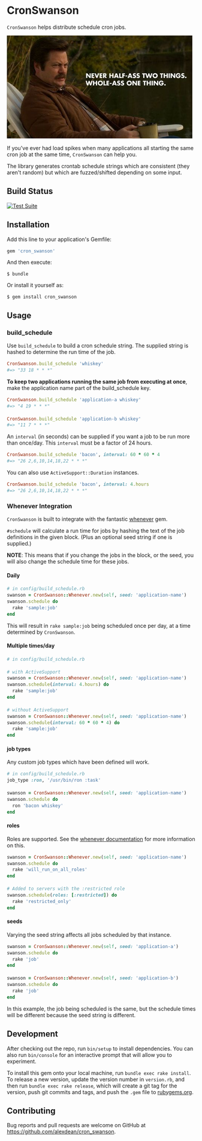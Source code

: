 # CronSwanson

`CronSwanson` helps distribute schedule cron jobs.

![Never half-ass two things.](whole-ass.jpg)

If you've ever had load spikes when many applications all starting the same
cron job at the same time, `CronSwanson` can help you.

The library generates crontab schedule strings which are consistent (they aren't
random) but which are fuzzed/shifted depending on some input.

## Build Status

[![Test Suite](https://github.com/alexdean/cron_swanson/actions/workflows/rspec.yml/badge.svg)](https://github.com/alexdean/cron_swanson/actions/workflows/rspec.yml)

## Installation

Add this line to your application's Gemfile:

```ruby
gem 'cron_swanson'
```

And then execute:

    $ bundle

Or install it yourself as:

    $ gem install cron_swanson

## Usage

### build_schedule

Use `build_schedule` to build a cron schedule string. The supplied string is hashed
to determine the run time of the job.

```ruby
CronSwanson.build_schedule 'whiskey'
#=> "33 18 * * *"
```

**To keep two applications running the same job from executing at once**, make the
application name part of the build_schedule key.

```ruby
CronSwanson.build_schedule 'application-a whiskey'
#=> "4 19 * * *"

CronSwanson.build_schedule 'application-b whiskey'
#=> "11 7 * * *"
```

An `interval` (in seconds) can be supplied if you want a job to be run more than
once/day. This `interval` must be a factor of 24 hours.

```ruby
CronSwanson.build_schedule 'bacon', interval: 60 * 60 * 4
#=> "26 2,6,10,14,18,22 * * *"
```

You can also use `ActiveSupport::Duration` instances.

```ruby
CronSwanson.build_schedule 'bacon', interval: 4.hours
#=> "26 2,6,10,14,18,22 * * *"
```

### Whenever Integration

`CronSwanson` is built to integrate with the fantastic [whenever](https://github.com/javan/whenever) gem.

`#schedule` will calculate a run time for jobs by hashing the text of the job
definitions in the given block. (Plus an optional seed string if one is supplied.)

**NOTE**: This means that if you change the jobs in the block, or the seed, you will also
change the schedule time for these jobs.

#### Daily

```ruby
# in config/build_schedule.rb
swanson = CronSwanson::Whenever.new(self, seed: 'application-name')
swanson.schedule do
  rake 'sample:job'
end
```

This will result in `rake sample:job` being scheduled once per day, at a time
determined by `CronSwanson`.

#### Multiple times/day

```ruby
# in config/build_schedule.rb

# with ActiveSupport
swanson = CronSwanson::Whenever.new(self, seed: 'application-name')
swanson.schedule(interval: 4.hours) do
  rake 'sample:job'
end

# without ActiveSupport
swanson = CronSwanson::Whenever.new(self, seed: 'application-name')
swanson.schedule(interval: 60 * 60 * 4) do
  rake 'sample:job'
end
```

#### job types

Any custom job types which have been defined will work.

```ruby
# in config/build_schedule.rb
job_type :ron, '/usr/bin/ron :task'

swanson = CronSwanson::Whenever.new(self, seed: 'application-name')
swanson.schedule do
  ron 'bacon whiskey'
end
```

#### roles

Roles are supported. See the [whenever documentation](https://github.com/javan/whenever#capistrano-roles)
for more information on this.

```ruby
swanson = CronSwanson::Whenever.new(self, seed: 'application-name')
swanson.schedule do
  rake 'will_run_on_all_roles'
end

# Added to servers with the :restricted role
swanson.schedule(roles: [:restricted]) do
  rake 'restricted_only'
end
```

#### seeds

Varying the seed string affects all jobs scheduled by that instance.

```ruby
swanson = CronSwanson::Whenever.new(self, seed: 'application-a')
swanson.schedule do
  rake 'job'
end

swanson = CronSwanson::Whenever.new(self, seed: 'application-b')
swanson.schedule do
  rake 'job'
end
```

In this example, the job being scheduled is the same, but the schedule times will
be different because the seed string is different.

## Development

After checking out the repo, run `bin/setup` to install dependencies. You can also run `bin/console` for an interactive prompt that will allow you to experiment.

To install this gem onto your local machine, run `bundle exec rake install`. To release a new version, update the version number in `version.rb`, and then run `bundle exec rake release`, which will create a git tag for the version, push git commits and tags, and push the `.gem` file to [rubygems.org](https://rubygems.org).

## Contributing

Bug reports and pull requests are welcome on GitHub at https://github.com/alexdean/cron_swanson.

